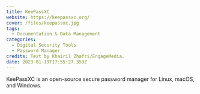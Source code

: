 ```yaml
---
title: KeePassXC
website: https://keepassxc.org/
cover: /files/keepassxc.jpg
tags:
  - Documentation & Data Management
categories:
  - Digital Security Tools
  - Password Manager
credits: Text by Khairil Zhafri/EngageMedia.
date: 2023-01-19T17:55:27.353Z
---
```

KeePassXC is an open-source secure password manager for Linux, macOS, and Windows.